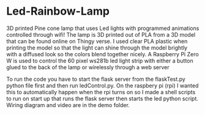 # Led-Rainbow-Lamp
3D printed Pine cone lamp that uses Led lights with programmed animations controlled through wifi!
The lamp is 3D printed out of PLA from a 3D model that can be found online on Thingy verse. I used clear PLA plastic when printing the model so that the light can shine through the model brightly with a diffused look so the colors blend together nicely.
A Raspberry Pi Zero W is used to control the 60 pixel ws281b led light strip with either a button glued to the back of the lamp or wirelessly through a web server

To run the code you have to start the flask server from the flaskTest.py python file first and then run ledControl.py.
On the raspbery pi (rpi) I wanted this to automatically happen when the rpi turns on so I made a shell scripts to run on start up that
runs the flask server then starts the led python script. Wiring diagram and video are in the demo folder.
